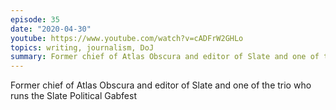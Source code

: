 ```yaml
---
episode: 35
date: "2020-04-30"
youtube: https://www.youtube.com/watch?v=cADFrW2GHLo
topics: writing, journalism, DoJ
summary: Former chief of Atlas Obscura and editor of Slate and one of the trio who runs the Slate Political Gabfest
---
```


Former chief of Atlas Obscura and editor of Slate and one of the trio who runs the Slate Political Gabfest
